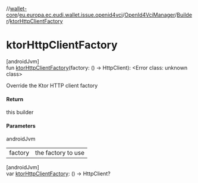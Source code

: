//[wallet-core](../../../../index.md)/[eu.europa.ec.eudi.wallet.issue.openid4vci](../../index.md)/[OpenId4VciManager](../index.md)/[Builder](index.md)/[ktorHttpClientFactory](ktor-http-client-factory.md)

# ktorHttpClientFactory

[androidJvm]\
fun [ktorHttpClientFactory](ktor-http-client-factory.md)(factory: () -&gt; HttpClient): &lt;Error class: unknown class&gt;

Override the Ktor HTTP client factory

#### Return

this builder

#### Parameters

androidJvm

| | |
|---|---|
| factory | the factory to use |

[androidJvm]\
var [ktorHttpClientFactory](ktor-http-client-factory.md): () -&gt; HttpClient?
